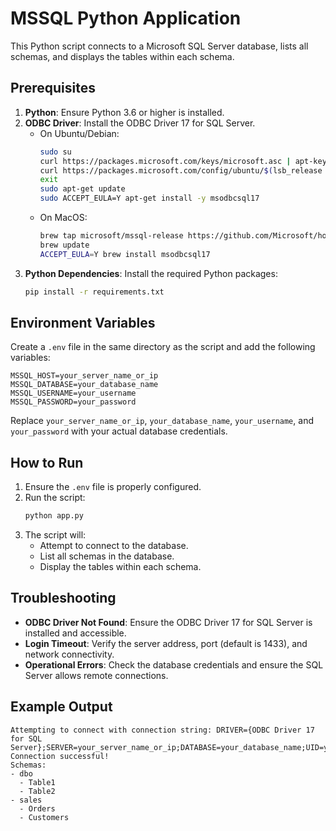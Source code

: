 # MSSQL Python Application

This Python script connects to a Microsoft SQL Server database, lists all schemas, and displays the tables within each schema.

## Prerequisites

1. **Python**: Ensure Python 3.6 or higher is installed.
2. **ODBC Driver**: Install the ODBC Driver 17 for SQL Server.
   - On Ubuntu/Debian:
     ```bash
     sudo su
     curl https://packages.microsoft.com/keys/microsoft.asc | apt-key add -
     curl https://packages.microsoft.com/config/ubuntu/$(lsb_release -rs)/prod.list > /etc/apt/sources.list.d/mssql-release.list
     exit
     sudo apt-get update
     sudo ACCEPT_EULA=Y apt-get install -y msodbcsql17
     ```
   - On MacOS:
     ```bash
     brew tap microsoft/mssql-release https://github.com/Microsoft/homebrew-mssql-release
     brew update
     ACCEPT_EULA=Y brew install msodbcsql17
     ```
3. **Python Dependencies**: Install the required Python packages:
   ```bash
   pip install -r requirements.txt
   ```

## Environment Variables

Create a `.env` file in the same directory as the script and add the following variables:

```env
MSSQL_HOST=your_server_name_or_ip
MSSQL_DATABASE=your_database_name
MSSQL_USERNAME=your_username
MSSQL_PASSWORD=your_password
```

Replace `your_server_name_or_ip`, `your_database_name`, `your_username`, and `your_password` with your actual database credentials.

## How to Run

1. Ensure the `.env` file is properly configured.
2. Run the script:
   ```bash
   python app.py
   ```
3. The script will:
   - Attempt to connect to the database.
   - List all schemas in the database.
   - Display the tables within each schema.

## Troubleshooting

- **ODBC Driver Not Found**: Ensure the ODBC Driver 17 for SQL Server is installed and accessible.
- **Login Timeout**: Verify the server address, port (default is 1433), and network connectivity.
- **Operational Errors**: Check the database credentials and ensure the SQL Server allows remote connections.

## Example Output

```plaintext
Attempting to connect with connection string: DRIVER={ODBC Driver 17 for SQL Server};SERVER=your_server_name_or_ip;DATABASE=your_database_name;UID=your_username;PWD=your_password
Connection successful!
Schemas:
- dbo
  - Table1
  - Table2
- sales
  - Orders
  - Customers
```
